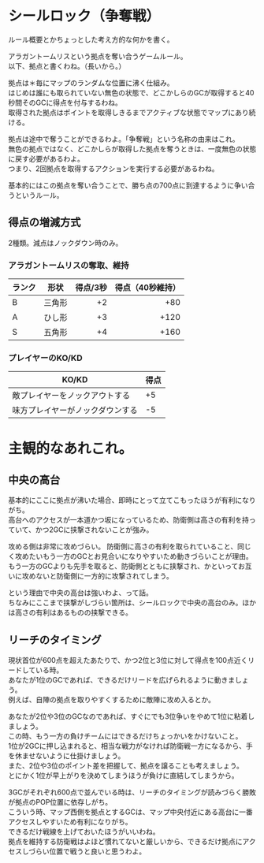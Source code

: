 # シールロック（争奪戦）
ルール概要とかちょっとした考え方的な何かを書く。  

アラガントームリスという拠点を奪い合うゲームルール。  
以下、拠点と書くわね。（長いから。）

拠点は＊毎にマップのランダムな位置に沸く仕組み。  
はじめは誰にも取られていない無色の状態で、どこかしらのGCが取得すると40秒間そのGCに得点を付与するわね。  
取得された拠点はポイントを取得しきるまでアクティブな状態でマップにあり続ける。  

拠点は途中で奪うことができるわよ。「争奪戦」という名称の由来はこれ。  
無色の拠点ではなく、どこかしらが取得した拠点を奪うときは、一度無色の状態に戻す必要があるわよ。  
つまり、2回拠点を取得するアクションを実行する必要があるわね。  

基本的にはこの拠点を奪い合うことで、勝ち点の700点に到達するように争い合うというルール。  

## 得点の増減方式
2種類。減点はノックダウン時のみ。

### アラガントームリスの奪取、維持
| ランク | 形状   | 得点/3秒 | 得点（40秒維持） |
|--------|--------|---------:|-----------------:|
| B      | 三角形 |       +2 |              +80 |
| A      | ひし形 |       +3 |             +120 |
| S      | 五角形 |       +4 |             +160 |

### プレイヤーのKO/KD

| KO/KD                            | 得点 |
|----------------------------------|------|
| 敵プレイヤーをノックアウトする   | +5   |
| 味方プレイヤーがノックダウンする | -5   |

# 主観的なあれこれ。
## 中央の高台
基本的にここに拠点が沸いた場合、即時にとって立てこもったほうが有利になりがち。  
高台へのアクセスが一本道かつ坂になっているため、防衛側は高さの有利を持っていて、かつ2GCに挟撃されないことが強み。  

攻める側は非常に攻めづらい。
防衛側に高さの有利を取られていること、同じく攻めたいもう一方のGCとお見合いになりやすいため動きづらいことが理由。  
もう一方のGCよりも先手を取ると、防衛側とともに挟撃され、かといってお互いに攻めないと防衛側に一方的に攻撃されてしまう。  

という理由で中央の高台は強いわよ、って話。  
ちなみにここまで挟撃がしづらい箇所は、シールロックで中央の高台のみ。ほかは高さの有利はあるものの挟撃できる。  

## リーチのタイミング
現状首位が600点を超えたあたりで、かつ2位と3位に対して得点を100点近くリードしている時。  
あなたが1位のGCであれば、できるだけリードを広げられるように動きましょう。  
例えば、自陣の拠点を取りやすくするために敵陣に攻め入るとか。  

あなたが2位や3位のGCなのであれば、すぐにでも3位争いをやめて1位に粘着しましょう。  
この時、もう一方の負けチームにはできるだけちょっかいをかけないこと。  
1位が2GCに押し込まれると、相当な戦力がなければ防衛戦一方になるから、手を休ませないように仕掛けましょう。  
また、2位や3位のポイント差を把握して、拠点を譲ることも考えましょう。  
とにかく1位が早上がりを決めてしまうほうが負けに直結してしまうから。  

3GCがそれぞれ600点で並んでいる時は、リーチのタイミングが読みづらく勝敗が拠点のPOP位置に依存しがち。  
こういう時、マップ西側を拠点とするGCは、マップ中央付近にある高台に一番アクセスしやすいため有利になりがち。  
できるだけ戦線を上げておいたほうがいいわね。  
拠点を維持する防衛戦はよほど慣れてないと厳しいから、できるだけ拠点にアクセスしづらい位置で戦うと良いと思うわよ。  
